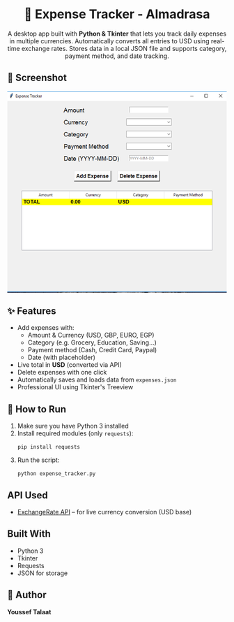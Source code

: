 <h1 align="center">💸 Expense Tracker - Almadrasa</h1>

<p align="center">A desktop app built with <strong>Python & Tkinter</strong> that lets you track daily expenses in multiple currencies. Automatically converts all entries to USD using real-time exchange rates. Stores data in a local JSON file and supports category, payment method, and date tracking.</p>

<h2>📸 Screenshot</h2>
<img align="center" src="Screenshot.png " width="600" /> 

<h2>✨ Features</h2>
<ul>
  <li>Add expenses with:
    <ul>
      <li>Amount & Currency (USD, GBP, EURO, EGP)</li>
      <li>Category (e.g. Grocery, Education, Saving...)</li>
      <li>Payment method (Cash, Credit Card, Paypal)</li>
      <li>Date (with placeholder)</li>
    </ul>
  </li>
  <li>Live total in <strong>USD</strong> (converted via API)</li>
  <li>Delete expenses with one click</li>
  <li>Automatically saves and loads data from <code>expenses.json</code></li>
  <li>Professional UI using Tkinter's Treeview</li>
</ul>



<h2>🚀 How to Run</h2>
<ol>
  <li>Make sure you have Python 3 installed</li>
  <li>Install required modules (only <code>requests</code>):</li>
  <pre><code>pip install requests</code></pre>
  <li>Run the script:</li>
  <pre><code>python expense_tracker.py</code></pre>
</ol>

<h2> API Used</h2>
<ul>
  <li><a href="https://www.exchangerate-api.com" target="_blank">ExchangeRate API</a> – for live currency conversion (USD base)</li>
</ul>

<h2> Built With</h2>
<ul>
  <li>Python 3</li>
  <li>Tkinter</li>
  <li>Requests</li>
  <li>JSON for storage</li>
</ul>

<h2>👤 Author</h2>
<p><strong>Youssef Talaat</strong></p>
